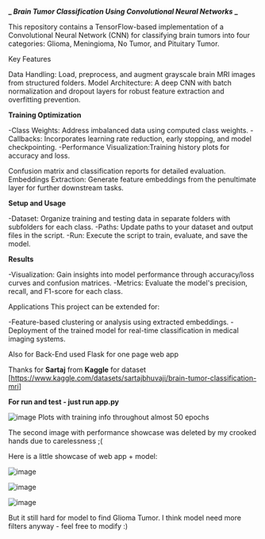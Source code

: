**_ _Brain Tumor Classification Using Convolutional Neural Networks_ _**

This repository contains a TensorFlow-based implementation of a Convolutional Neural Network (CNN) for classifying brain tumors into four categories: Glioma, Meningioma, No Tumor, and Pituitary Tumor.

Key Features

Data Handling: Load, preprocess, and augment grayscale brain MRI images from structured folders.
Model Architecture: A deep CNN with batch normalization and dropout layers for robust feature extraction and overfitting prevention.

**Training Optimization**

-Class Weights: Address imbalanced data using computed class weights.
-Callbacks: Incorporates learning rate reduction, early stopping, and model checkpointing.
-Performance Visualization:Training history plots for accuracy and loss.

Confusion matrix and classification reports for detailed evaluation.
Embeddings Extraction: Generate feature embeddings from the penultimate layer for further downstream tasks.

**Setup and Usage**

-Dataset: Organize training and testing data in separate folders with subfolders for each class.
-Paths: Update paths to your dataset and output files in the script.
-Run: Execute the script to train, evaluate, and save the model.

**Results**

-Visualization: Gain insights into model performance through accuracy/loss curves and confusion matrices.
-Metrics: Evaluate the model's precision, recall, and F1-score for each class.

Applications
This project can be extended for:

-Feature-based clustering or analysis using extracted embeddings.
-Deployment of the trained model for real-time classification in medical imaging systems.

Also for Back-End used Flask for one page web app

Thanks for **Sartaj**  from **Kaggle** for dataset [https://www.kaggle.com/datasets/sartajbhuvaji/brain-tumor-classification-mri]

**For run and test - just run app.py**

![image](https://github.com/user-attachments/assets/6632e7c4-0a07-460a-af48-51d22b0d2021)
Plots with training info throughout almost 50 epochs

The second image with performance showcase was deleted by my crooked hands due to carelessness ;(

Here  is a little showcase of web app + model:

![image](https://github.com/user-attachments/assets/0500acbd-715b-41c6-b810-c1695bf13c51)

![image](https://github.com/user-attachments/assets/d7c31994-71e2-4358-a857-646fc0e484ff)

![image](https://github.com/user-attachments/assets/9065274f-5b86-40c5-9543-a939fb138e79)

But it still hard for model to find Glioma Tumor. I think model need more filters anyway - feel free to modify :)

